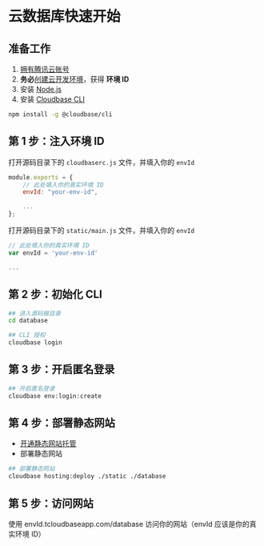 # 云数据库快速开始

## 准备工作
1. [拥有腾讯云账号](https://docs.cloudbase.net/quick-start/create-env.html)
2. **务必**[创建云开发环境](https://docs.cloudbase.net/quick-start/create-env.html)，获得 **环境 ID**
3. 安装 [Node.js](https://nodejs.org/en/)
4. 安装 [Cloudbase CLI](https://docs.cloudbase.net/quick-start/install-cli.html)

```sh
npm install -g @cloudbase/cli
```

## 第 1 步：注入环境 ID

打开源码目录下的 `cloudbaserc.js` 文件，并填入你的 `envId`

```js
module.exports = {
    // 此处填入你的真实环境 ID
    envId: "your-env-id",

    ...
};
```

打开源码目录下的 `static/main.js` 文件，并填入你的 `envId`

```js
// 此处填入你的真实环境 ID
var envId = 'your-env-id'

...
```

## 第 2 步：初始化 CLI

```sh
## 进入源码根目录
cd database

## CLI 授权
cloudbase login
```

## 第 3 步：开启匿名登录

```sh
## 开启匿名登录
cloudbase env:login:create
```

## 第 4 步：部署静态网站

* [开通静态网站托管](https://console.cloud.tencent.com/tcb/hosting)
* 部署静态网站

```sh
## 部署静态网站
cloudbase hosting:deploy ./static ./database
```

## 第 5 步：访问网站

使用 envId.tcloudbaseapp.com/database 访问你的网站（envId 应该是你的真实环境 ID）